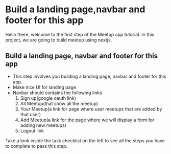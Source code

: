 # Build a landing page,navbar and footer for this app

Hello there, welcome to the first step of the Meetup app tutorial. In this project, we are going to build meetup using nextjs.

## Build a landing page, navbar and footer for this app

- This step involves you building a landing page, navbar and footer for this app.
- Make nice UI for landing page
- Navbar should contains the following links
  1.  Sign up(google oauth link)
  2.  All Meetup(that show all the meetup)
  3.  Your Meetup(a link for page where user meetups that are added by that user)
  4.  Add Meetup(a link for the page where we will display a form for adding new meetups)
  5.  Logout link

Take a look inside the task checklist on the left to see all the steps you have to complete to pass this step.
